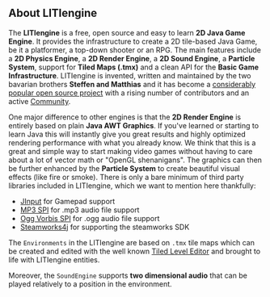 ## About LITIengine

The **LITIengine** is a free, open source and easy to learn **2D Java Game Engine**. It provides the infrastructure to create a 2D tile-based Java Game, be it a platformer, a top-down shooter or an RPG.
The main features include a **2D Physics Engine**, a **2D Render Engine**, a **2D Sound Engine**, a **Particle System**, support for **Tiled Maps (.tmx)** and a clean API for the **Basic Game Infrastructure**.
LITIengine is invented, written and maintained by the two bavarian brothers **Steffen and Matthias** and it has become a [considerably popular open source project](https://github.com/gurkenlabs/litiengine) with a rising number of contributors and an active [Community](https://forum.litiengine.com/).

One major difference to other engines is that the **2D Render Engine** is entirely based on plain **Java AWT Graphics**. If you've learned or starting to learn Java this will instantly give you great results and highly optimized rendering performance with what you already know. We think that this is a great and simple way to start making video games without having to care about a lot of vector math or "OpenGL shenanigans".
The graphics can then be further enhanced by the **Particle System** to create beautiful visual effects (like fire or smoke).
There is only a bare minimum of third party libraries included in LITIengine, which we want to mention here thankfully:

* [JInput](https://github.com/jinput/jinput) for Gamepad support
* [MP3 SPI](http://www.javazoom.net/mp3spi/mp3spi.html) for .mp3 audio file support
* [Ogg Vorbis SPI](http://www.javazoom.net/vorbisspi/vorbisspi.html) for .ogg audio file support
* [Steamworks4j](https://github.com/code-disaster/steamworks4j) for supporting the steamworks SDK

The `Environments` in the LITIengine are based on `.tmx` tile maps which can be created and edited with the well known [Tiled Level Editor](https://www.mapeditor.org/) and brought to life with LITIengine entities. 

Moreover, the `SoundEngine` supports **two dimensional audio** that can be played relatively to a position in the environment.
